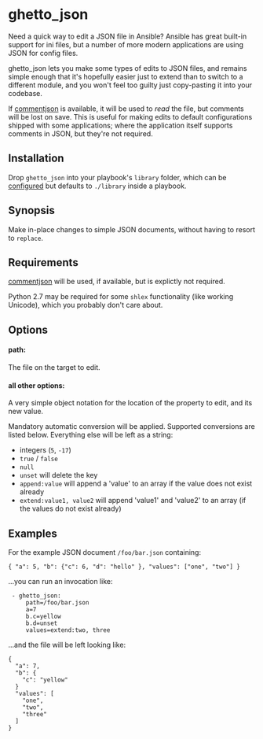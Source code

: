 ghetto_json
===========

Need a quick way to edit a JSON file in Ansible?  Ansible has great built-in support for
 ini files, but a number of more modern applications are using JSON for config files.

ghetto_json lets you make some types of edits to JSON files, and remains simple enough that
  it's hopefully easier just to extend than to switch to a different module, and you won't feel
  too guilty just copy-pasting it into your codebase.

If [commentjson](https://pypi.python.org/pypi/commentjson/) is available, it will be used to
 *read* the file, but comments will be lost on save.  This is useful for making edits to default
 configurations shipped with some applications; where the application itself supports comments in
 JSON, but they're not required.


Installation
------------

Drop ``ghetto_json`` into your playbook's ``library`` folder,
 which can be [configured](https://docs.ansible.com/ansible/intro_configuration.html#library)
 but defaults to ``./library`` inside a playbook.

Synopsis
--------

Make in-place changes to simple JSON documents,
 without having to resort to ``replace``.


Requirements
------------

[commentjson](https://pypi.python.org/pypi/commentjson/) will be used, if available,
 but is explictly not required.

Python 2.7 may be required for some ``shlex`` functionality
 (like working Unicode), which you probably don't care about.


Options
-------

#### path:

The file on the target to edit.

#### all other options:

A very simple object notation for the location of the property to edit,
 and its new value.

Mandatory automatic conversion will be applied. Supported conversions are
listed below.  Everything else will be left as a string:

 * integers (``5``, ``-17``)
 * ``true`` / ``false``
 * ``null``
 * ``unset`` will delete the key
 * ``append:value`` will append a 'value' to an array if the value does not exist already
 * ``extend:value1, value2`` will append 'value1' and 'value2' to an array (if the values do not exist already)


Examples
--------

For the example JSON document ``/foo/bar.json`` containing:
````
{ "a": 5, "b": {"c": 6, "d": "hello" }, "values": ["one", "two"] }
````

...you can run an invocation like:
````
 - ghetto_json:
     path=/foo/bar.json
     a=7
     b.c=yellow
     b.d=unset
     values=extend:two, three
````

...and the file will be left looking like:

````
{
  "a": 7,
  "b": {
    "c": "yellow"
  }
  "values": [
    "one",
    "two",
    "three"
  ]
}
````
